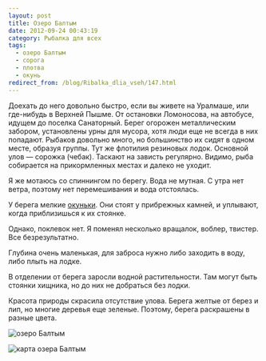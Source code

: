 ```yaml
---
layout: post
title: Озеро Балтым
date: 2012-09-24 00:43:19
category: Рыбалка для всех
tags:
  - озеро Балтым
  - сорога
  - плотва
  - окунь
redirect_from: /blog/Ribalka_dlia_vseh/147.html
---
```

Доехать до него довольно быстро, если вы живете на Уралмаше, или
где-нибудь в Верхней Пышме. От остановки Ломоносова, на автобусе, идущем
до поселка Санаторный. Берег огорожен металлическим забором, установлены
урны для мусора, хотя люди еще не всегда в них попадают. Рыбаков
довольно много, но большинство их сидят в одном месте, образуя группы.
Тут же флотилия резиновых лодок. Основной улов — сорожка (чебак).
Таскают на зависть регулярно. Видимо, рыба собирается на прикормленных
местах и далеко не уходит.

Я же мотаюсь со спиннингом по берегу. Вода не мутная. С утра нет ветра,
поэтому нет перемешивания и вода отстоялась.

У берега мелкие [окуньки][1]. Они стоят у прибрежных
камней, и уплывают, когда приблизишься к их стоянке.

Однако, поклевок нет. Я поменял несколько вращалок, воблер, твистер. Все
безрезультатно.

Глубина очень маленькая, для заброса нужно либо заходить в воду, либо
плыть на лодке.

В отделении от берега заросли водной растительности. Там могут быть
стоянки хищника, но до них не добраться без лодки.

Красота природы скрасила отсутствие улова. Берега желтые от берез и лип,
но многие деревья еще зеленые. Поэтому, берега раскрашены в разные
цвета.

![озеро
Балтым](http://fishingguru.ru/uploads/images/00/00/01/2012/09/23/0ed77a.jpg)

![карта озера
Балтым](http://fishingguru.ru/uploads/images/00/00/01/2012/09/23/0b5c55.jpg)



[1]: http://fishingguru.ru/blog/sposoby/564.html
